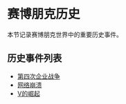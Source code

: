 # 赛博朋克历史

本节记录赛博朋克世界中的重要历史事件。

## 历史事件列表

*   [第四次企业战争](历史/第四次企业战争.md)
*   [网络崩溃](历史/网络崩溃.md)
*   [V的崛起](历史/V的崛起.md)
